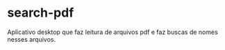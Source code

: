 # search-pdf
Aplicativo desktop que faz leitura de arquivos pdf e faz buscas de nomes nesses arquivos.
